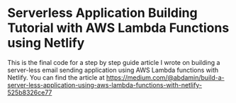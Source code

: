 # Serverless Application Building Tutorial with AWS Lambda Functions using Netlify

This is the final code for a step by step guide article I wrote on building a server-less email sending application
using AWS Lambda functions with Netlify. You can find the article at 
https://medium.com/@abdamin/build-a-server-less-application-using-aws-lambda-functions-with-netlify-525b8326ce77
